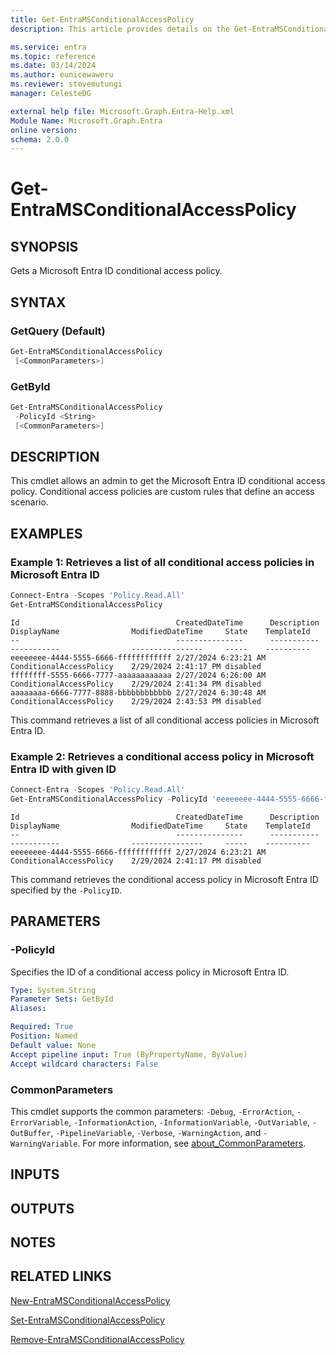 ```yaml
---
title: Get-EntraMSConditionalAccessPolicy
description: This article provides details on the Get-EntraMSConditionalAccessPolicy command.

ms.service: entra
ms.topic: reference
ms.date: 03/14/2024
ms.author: eunicewaweru
ms.reviewer: stevemutungi
manager: CelesteDG

external help file: Microsoft.Graph.Entra-Help.xml
Module Name: Microsoft.Graph.Entra
online version:
schema: 2.0.0
---
```


# Get-EntraMSConditionalAccessPolicy

## SYNOPSIS

Gets a Microsoft Entra ID conditional access policy.

## SYNTAX

### GetQuery (Default)

```powershell
Get-EntraMSConditionalAccessPolicy 
 [<CommonParameters>]
```

### GetById

```powershell
Get-EntraMSConditionalAccessPolicy 
 -PolicyId <String> 
 [<CommonParameters>]
```

## DESCRIPTION

This cmdlet allows an admin to get the Microsoft Entra ID conditional access policy.
Conditional access policies are custom rules that define an access scenario.

## EXAMPLES

### Example 1: Retrieves a list of all conditional access policies in Microsoft Entra ID

```powershell
Connect-Entra -Scopes 'Policy.Read.All'
Get-EntraMSConditionalAccessPolicy
```

```output
Id                                   CreatedDateTime      Description DisplayName                ModifiedDateTime     State    TemplateId
--                                   ---------------      ----------- -----------                ----------------     -----    ----------
eeeeeeee-4444-5555-6666-ffffffffffff 2/27/2024 6:23:21 AM             ConditionalAccessPolicy    2/29/2024 2:41:17 PM disabled
ffffffff-5555-6666-7777-aaaaaaaaaaaa 2/27/2024 6:26:00 AM             ConditionalAccessPolicy    2/29/2024 2:41:34 PM disabled
aaaaaaaa-6666-7777-8888-bbbbbbbbbbbb 2/27/2024 6:30:48 AM             ConditionalAccessPolicy    2/29/2024 2:43:53 PM disabled
```

This command retrieves a list of all conditional access policies in Microsoft Entra ID.

### Example 2: Retrieves a conditional access policy in Microsoft Entra ID with given ID

```powershell
Connect-Entra -Scopes 'Policy.Read.All'
Get-EntraMSConditionalAccessPolicy -PolicyId 'eeeeeeee-4444-5555-6666-ffffffffffff'
```

```output
Id                                   CreatedDateTime      Description DisplayName                ModifiedDateTime     State    TemplateId
--                                   ---------------      ----------- -----------                ----------------     -----    ----------
eeeeeeee-4444-5555-6666-ffffffffffff 2/27/2024 6:23:21 AM             ConditionalAccessPolicy    2/29/2024 2:41:17 PM disabled
```

This command retrieves the conditional access policy in Microsoft Entra ID specified by the `-PolicyID`.

## PARAMETERS

### -PolicyId

Specifies the ID of a conditional access policy in Microsoft Entra ID.

```yaml
Type: System.String
Parameter Sets: GetById
Aliases:

Required: True
Position: Named
Default value: None
Accept pipeline input: True (ByPropertyName, ByValue)
Accept wildcard characters: False
```

### CommonParameters

This cmdlet supports the common parameters: `-Debug`, `-ErrorAction`, `-ErrorVariable`, `-InformationAction`, `-InformationVariable`, `-OutVariable`, `-OutBuffer`, `-PipelineVariable`, `-Verbose`, `-WarningAction`, and `-WarningVariable`. For more information, see [about_CommonParameters](https://go.microsoft.com/fwlink/?LinkID=113216).

## INPUTS

## OUTPUTS

## NOTES

## RELATED LINKS

[New-EntraMSConditionalAccessPolicy](New-EntraMSConditionalAccessPolicy.md)

[Set-EntraMSConditionalAccessPolicy](Set-EntraMSConditionalAccessPolicy.md)

[Remove-EntraMSConditionalAccessPolicy](Remove-EntraMSConditionalAccessPolicy.md)

